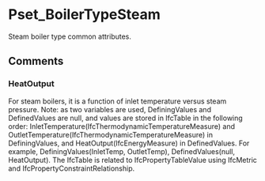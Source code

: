 # Pset_BoilerTypeSteam

Steam boiler type common attributes.


## Comments

### HeatOutput

For steam boilers, it is a function of inlet temperature versus steam pressure.  Note: as two variables are used, DefiningValues and DefinedValues are null, and values are stored in IfcTable in the following order: InletTemperature(IfcThermodynamicTemperatureMeasure) and OutletTemperature(IfcThermodynamicTemperatureMeasure) in DefiningValues, and HeatOutput(IfcEnergyMeasure) in DefinedValues. For example, DefiningValues(InletTemp, OutletTemp), DefinedValues(null, HeatOutput). The IfcTable is related to IfcPropertyTableValue using IfcMetric and IfcPropertyConstraintRelationship.

